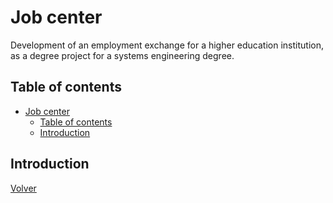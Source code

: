 # Job center

Development of an employment exchange for a higher education institution, as a degree project for a systems engineering degree.

## Table of contents
- [Job center](#job-center)
  - [Table of contents](#table-of-contents)
  - [Introduction](#introduction)

## Introduction

[Volver](#table-of-contents)